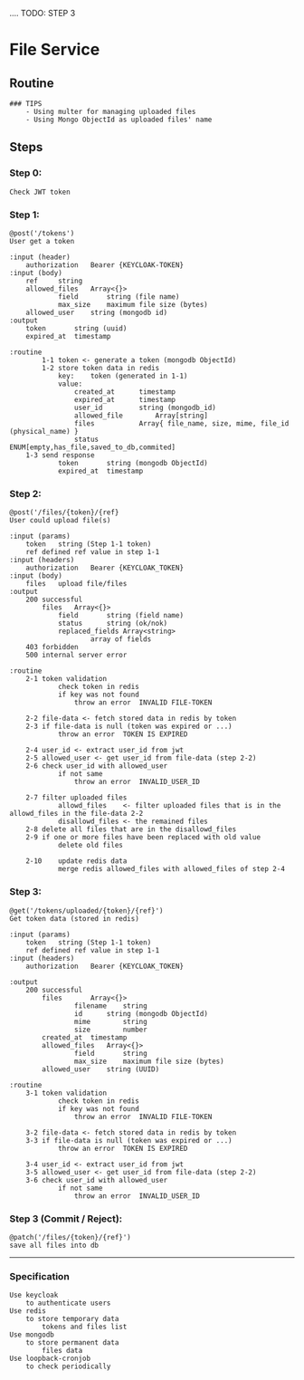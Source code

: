 .... TODO: STEP 3

# File Service


## Routine

	### TIPS
		- Using multer for managing uploaded files
		- Using Mongo ObjectId as uploaded files' name


## Steps

### Step 0:

    Check JWT token


### Step 1:

	@post('/tokens')
	User get a token

	:input (header)
		authorization	Bearer {KEYCLOAK-TOKEN}
	:input (body)
		ref		string
		allowed_files	Array<{}>
				field		string (file name)
				max_size	maximum file size (bytes)
		allowed_user	string (mongodb id)
	:output
		token		string (uuid)
		expired_at	timestamp

	:routine
        	1-1	token <- generate a token (mongodb ObjectId)
	        1-2	store token data in redis 
				key: 	token (generated in 1-1)
				value:
					created_at		timestamp
					expired_at		timestamp
					user_id			string (mongodb_id)
					allowed_file		Array[string]
					files   		Array{ file_name, size, mime, file_id (physical_name) }
					status  		ENUM[empty,has_file,saved_to_db,commited]
		1-3	send response
				token		string (mongodb ObjectId)
				expired_at	timestamp


### Step 2:
	@post('/files/{token}/{ref}
	User could upload file(s)

	:input (params)
		token	string (Step 1-1 token)
		ref	defined ref value in step 1-1
	:input (headers)
		authorization	Bearer {KEYCLOAK_TOKEN}
	:input (body)
		files	upload file/files
	:output
		200	successful
			files	Array<{}>
				field		string (field name)
				status		string (ok/nok)
				replaced_fields	Array<string>
						array of fields
		403	forbidden
		500	internal server error

	:routine
		2-1	token validation
				check token in redis
				if key was not found
					throw an error	INVALID FILE-TOKEN
	
		2-2	file-data <- fetch stored data in redis by token
		2-3	if file-data is null (token was expired or ...)
				throw an error	TOKEN IS EXPIRED
	
		2-4	user_id	<- extract user_id from jwt
		2-5	allowed_user <- get user_id from file-data (step 2-2)
		2-6	check user_id with allowed_user
				if not same
					throw an error	INVALID_USER_ID
	
		2-7	filter uploaded files
				allowd_files 	<- filter uploaded files that is in the allowd_files in the file-data 2-2
				disallowd_files	<- the remained files
		2-8	delete all files that are in the disallowd_files
		2-9	if one or more files have been replaced with old value
				delete old files

		2-10	update redis data
				merge redis allowed_files with allowed_files of step 2-4
			
### Step 3:
	@get('/tokens/uploaded/{token}/{ref}')
	Get token data (stored in redis)
	
	:input (params)
		token	string (Step 1-1 token)
		ref	defined ref value in step 1-1
	:input (headers)
		authorization	Bearer {KEYCLOAK_TOKEN}

	:output
		200	successful
			files		Array<{}>
					filename	string
					id		string (mongodb ObjectId)
					mime		string
					size		number
			created_at	timestamp
			allowed_files	Array<{}>
					field		string
					max_size	maximum file size (bytes)
			allowed_user	string (UUID)

	:routine
		3-1	token validation
				check token in redis
				if key was not found
					throw an error	INVALID FILE-TOKEN
	
		3-2	file-data <- fetch stored data in redis by token
		3-3	if file-data is null (token was expired or ...)
				throw an error	TOKEN IS EXPIRED
	
		3-4	user_id	<- extract user_id from jwt
		3-5	allowed_user <- get user_id from file-data (step 2-2)
		3-6	check user_id with allowed_user
				if not same
					throw an error	INVALID_USER_ID


### Step 3 (Commit / Reject):
	@patch('/files/{token}/{ref}')
	save all files into db


---

### Specification
    Use keycloak
        to authenticate users
    Use redis
        to store temporary data
            tokens and files list
    Use mongodb
        to store permanent data
            files data
    Use loopback-cronjob
        to check periodically

